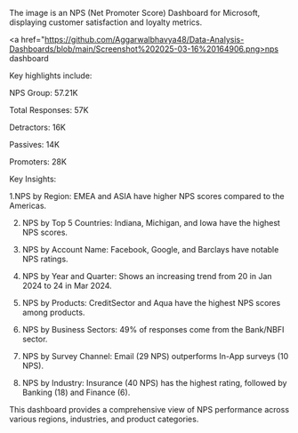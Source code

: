 The image is an NPS (Net Promoter Score) Dashboard for Microsoft, displaying customer satisfaction and loyalty metrics. 

<a href="https://github.com/Aggarwalbhavya48/Data-Analysis-Dashboards/blob/main/Screenshot%202025-03-16%20164906.png>nps dashboard</a>

Key highlights include:

NPS Group: 57.21K

Total Responses: 57K

Detractors: 16K

Passives: 14K

Promoters: 28K

Key Insights:

1.NPS by Region: EMEA and ASIA have higher NPS scores compared to the Americas.

2. NPS by Top 5 Countries: Indiana, Michigan, and Iowa have the highest NPS scores.

3. NPS by Account Name: Facebook, Google, and Barclays have notable NPS ratings.

4. NPS by Year and Quarter: Shows an increasing trend from 20 in Jan 2024 to 24 in Mar 2024.

5. NPS by Products: CreditSector and Aqua have the highest NPS scores among products.

6. NPS by Business Sectors: 49% of responses come from the Bank/NBFI sector.

7. NPS by Survey Channel: Email (29 NPS) outperforms In-App surveys (10 NPS).

8. NPS by Industry: Insurance (40 NPS) has the highest rating, followed by Banking (18) and Finance (6).

This dashboard provides a comprehensive view of NPS performance across various regions, industries, and product categories.
